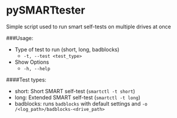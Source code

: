 # pySMARTtester
Simple script used to run smart self-tests on multiple drives at once

###Usage:
- Type of test to run (short, long, badblocks)  
  - `-t, --test <test_type>`
- Show Options
  - `-h, --help`

####Test types:
  - short: Short SMART self-test (`smartctl -t short`)
  - long: Extended SMART self-test (`smartctl -t long`)
  - badblocks: runs `badblocks` with default settings and `-o /<log_path>/badblocks-<drive_path>`
